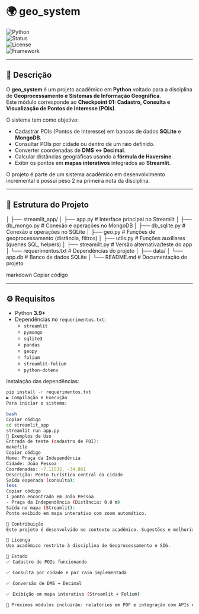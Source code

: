 # 🌍 geo_system  

![Python](https://img.shields.io/badge/Python-3.9%2B-blue?logo=python)  
![Status](https://img.shields.io/badge/status-em%20desenvolvimento-yellow)  
![License](https://img.shields.io/badge/license-acad%C3%AAmico-red)  
![Framework](https://img.shields.io/badge/Framework-Streamlit-ff4b4b?logo=streamlit)  

---

## 📌 Descrição  
O **geo_system** é um projeto acadêmico em **Python** voltado para a disciplina de **Geoprocessamento e Sistemas de Informação Geográfica**.  
Este módulo corresponde ao **Checkpoint 01: Cadastro, Consulta e Visualização de Pontos de Interesse (POIs)**.  

O sistema tem como objetivo:  
- Cadastrar POIs (Pontos de Interesse) em bancos de dados **SQLite** e **MongoDB**.  
- Consultar POIs por cidade ou dentro de um raio definido.  
- Converter coordenadas de **DMS ↔ Decimal**.  
- Calcular distâncias geográficas usando a **fórmula de Haversine**.  
- Exibir os pontos em **mapas interativos** integrados ao **Streamlit**.  

O projeto é parte de um sistema acadêmico em desenvolvimento incremental e possui peso 2 na primeira nota da disciplina.  

---

## 📂 Estrutura do Projeto
│
├── streamlit_app/
│ ├── app.py # Interface principal no Streamlit
│ ├── db_mongo.py # Conexão e operações no MongoDB
│ ├── db_sqlite.py # Conexão e operações no SQLite
│ ├── geo.py # Funções de geoprocessamento (distância, filtros)
│ ├── utils.py # Funções auxiliares (queries SQL, helpers)
│ ├── streamilit.py # Versão alternativa/teste do app
│ └── requerimentos.txt # Dependências do projeto
│
├── data/
│ └── app.db # Banco de dados SQLite
│
└── README.md # Documentação do projeto

markdown
Copiar código

---

## ⚙️ Requisitos  
- Python **3.9+**  
- Dependências no `requerimentos.txt`:  
  - `streamlit`  
  - `pymongo`  
  - `sqlite3`  
  - `pandas`  
  - `geopy`  
  - `folium`  
  - `streamlit-folium`  
  - `python-dotenv`  

Instalação das dependências:  
```bash
pip install -r requerimentos.txt
▶️ Compilação e Execução
Para iniciar o sistema:

bash
Copiar código
cd streamlit_app
streamlit run app.py
🧪 Exemplos de Uso
Entrada de teste (cadastro de POI):
makefile
Copiar código
Nome: Praça da Independência
Cidade: João Pessoa
Coordenadas: -7.11532, -34.861
Descrição: Ponto turístico central da cidade
Saída esperada (consulta):
less
Copiar código
1 ponto encontrado em João Pessoa
- Praça da Independência (Distância: 0.0 m)
Saída no mapa (Streamlit):
Ponto exibido em mapa interativo com zoom automático.

🤝 Contribuição
Este projeto é desenvolvido no contexto acadêmico. Sugestões e melhorias podem ser feitas via GitHub ou discutidas em sala de aula.

📜 Licença
Uso acadêmico restrito à disciplina de Geoprocessamento e SIG.

🚀 Estado
✅ Cadastro de POIs funcionando

✅ Consulta por cidade e por raio implementada

✅ Conversão de DMS → Decimal

✅ Exibição em mapa interativo (Streamlit + Folium)

🚧 Próximos módulos incluirão: relatórios em PDF e integração com APIs externas
